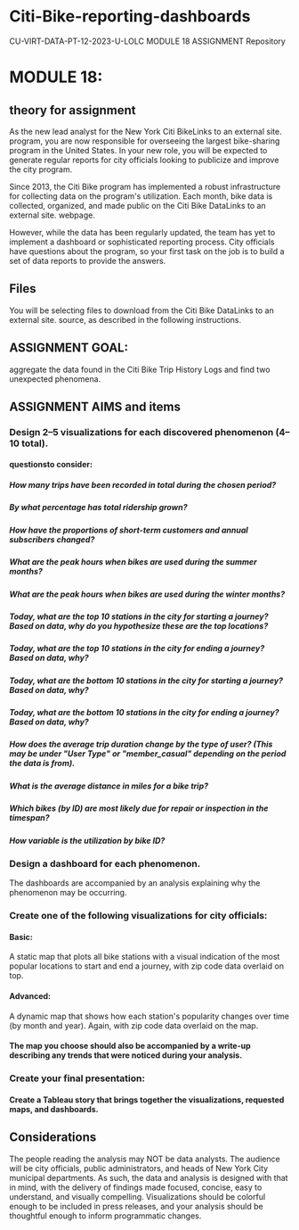 # Citi-Bike-reporting-dashboards
CU-VIRT-DATA-PT-12-2023-U-LOLC MODULE 18 ASSIGNMENT Repository

# MODULE 18: 
## theory for assignment
As the new lead analyst for the New York Citi BikeLinks to an external site. program, you are now responsible for overseeing the largest bike-sharing program in the United States. In your new role, you will be expected to generate regular reports for city officials looking to publicize and improve the city program.

Since 2013, the Citi Bike program has implemented a robust infrastructure for collecting data on the program's utilization. Each month, bike data is collected, organized, and made public on the Citi Bike DataLinks to an external site. webpage.

However, while the data has been regularly updated, the team has yet to implement a dashboard or sophisticated reporting process. City officials have questions about the program, so your first task on the job is to build a set of data reports to provide the answers.

## Files
You will be selecting files to download from the Citi Bike DataLinks to an external site. source, as described in the following instructions.

## ASSIGNMENT GOAL: 
aggregate the data found in the Citi Bike Trip History Logs and find two unexpected phenomena.

## ASSIGNMENT AIMS and items
### Design 2–5 visualizations for each discovered phenomenon (4–10 total). 

#### questionsto consider:
##### How many trips have been recorded in total during the chosen period?
##### By what percentage has total ridership grown?
##### How have the proportions of short-term customers and annual subscribers changed?
##### What are the peak hours when bikes are used during the summer months?
##### What are the peak hours when bikes are used during the winter months?
##### Today, what are the top 10 stations in the city for starting a journey? Based on data, why do you hypothesize these are the top locations?
##### Today, what are the top 10 stations in the city for ending a journey? Based on data, why?
##### Today, what are the bottom 10 stations in the city for starting a journey? Based on data, why?
##### Today, what are the bottom 10 stations in the city for ending a journey? Based on data, why?
##### How does the average trip duration change by the type of user? (This may be under "User Type" or "member_casual" depending on the period the data is from).
##### What is the average distance in miles for a bike trip?
##### Which bikes (by ID) are most likely due for repair or inspection in the timespan?
##### How variable is the utilization by bike ID?

### Design a dashboard for each phenomenon.
The dashboards are accompanied by an analysis explaining why the phenomenon may be occurring.

### Create one of the following visualizations for city officials:

#### Basic: 
A static map that plots all bike stations with a visual indication of the most popular locations to start and end a journey, with zip code data overlaid on top.

#### Advanced:
A dynamic map that shows how each station's popularity changes over time (by month and year). Again, with zip code data overlaid on the map.

#### The map you choose should also be accompanied by a write-up describing any trends that were noticed during your analysis.

### Create your final presentation:

#### Create a Tableau story that brings together the visualizations, requested maps, and dashboards.

## Considerations
The people reading the analysis may NOT be data analysts. The audience will be city officials, public administrators, and heads of New York City municipal departments. As such, the data and analysis is designed with that in mind, with the delivery of findings made focused, concise, easy to understand, and visually compelling. Visualizations should be colorful enough to be included in press releases, and your analysis should be thoughtful enough to inform programmatic changes.
